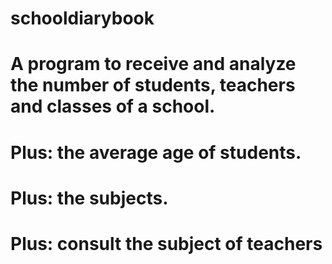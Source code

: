 # schooldiarybook
# A program to receive and analyze the number of students, teachers and classes of a school.
# Plus: the average age of students.
# Plus: the subjects.
# Plus: consult the subject of teachers
